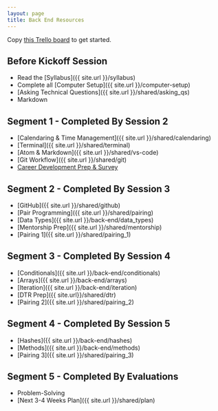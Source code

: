 ```yaml
---
layout: page
title: Back End Resources
---
```


<p>Copy <a href="https://trello.com/b/TahIw1yf/mod-0-be-part-time" target="blank">this Trello board</a> to get started.</p>

## Before Kickoff Session
* Read the [Syllabus]({{ site.url }}/syllabus) 
* Complete all [Computer Setup]({{ site.url }}/computer-setup) 
* [Asking Technical Questions]({{ site.url }}/shared/asking_qs) 
* Markdown

## Segment 1 - Completed By Session 2
* [Calendaring & Time Management]({{ site.url }}/shared/calendaring)
* [Terminal]({{ site.url }}/shared/terminal)
* [Atom & Markdown]({{ site.url }}/shared/vs-code)
* [Git Workflow]({{ site.url }}/shared/git)
* <a href="https://careerdev.turing.edu/module-1-prework/index" target="_blank">Career Development Prep & Survey</a>

## Segment 2 - Completed By Session 3
* [GitHub]({{ site.url }}/shared/github)
* [Pair Programming]({{ site.url }}/shared/pairing)
* [Data Types]({{ site.url }}/back-end/data_types)
* [Mentorship Prep]({{ site.url }}/shared/mentorship)
* [Pairing 1]({{ site.url }}/shared/pairing_1)

## Segment 3 - Completed By Session 4
* [Conditionals]({{ site.url }}/back-end/conditionals)
* [Arrays]({{ site.url }}/back-end/arrays)
* [Iteration]({{ site.url }}/back-end/iteration)
* [DTR Prep]({{ site.url}}/shared/dtr)
* [Pairing 2]({{ site.url }}/shared/pairing_2)

## Segment 4 - Completed By Session 5
* [Hashes]({{ site.url }}/back-end/hashes)
* [Methods]({{ site.url }}/back-end/methods)
* [Pairing 3]({{ site.url }}/shared/pairing_3)

## Segment 5 - Completed By Evaluations
* Problem-Solving
* [Next 3-4 Weeks Plan]({{ site.url }}/shared/plan)

<br>
<br>
<br>
<br>
<br>
<br>